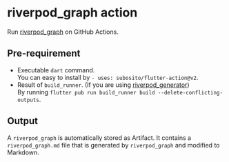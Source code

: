 # riverpod_graph action

Run [riverpod_graph](https://github.com/rrousselGit/riverpod/tree/master/packages/riverpod_graph) on GitHub Actions.

## Pre-requirement

- Executable `dart` command.  
You can easy to install by `- uses: subosito/flutter-action@v2`.
- Result of `build_runner`. (If you are using [riverpod_generator](https://pub.dev/packages/riverpod_generator))  
By running `flutter pub run build_runner build --delete-conflicting-outputs`.

## Output

A `riverpod_graph` is automatically stored as Artifact.
It contains a `riverpod_graph.md` file that is generated by `riverpod_graph` and modified to Markdown.
